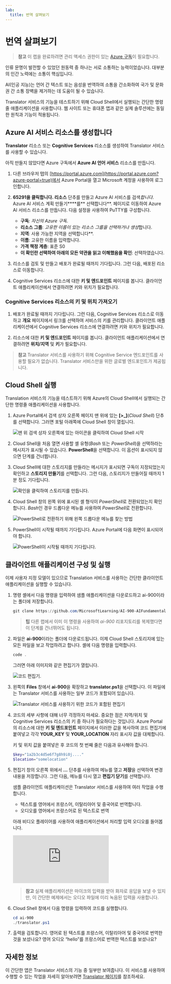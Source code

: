 ```yaml
---
lab:
  title: 번역 살펴보기
---
```


# 번역 살펴보기

> **참고** 이 랩을 완료하려면 관리 액세스 권한이 있는 [Azure 구독](https://azure.microsoft.com/free?azure-portal=true)이 필요합니다.

인류 문명이 발전할 수 있었던 원동력 중 하나는 서로 소통하는 능력이었습니다. 대부분의 인간 노력에는 소통이 핵심입니다.

AI(인공 지능)는 언어 간 텍스트 또는 음성을 번역하여 소통을 간소화하여 국가 및 문화권 간 소통 장벽을 제거하는 데 도움이 될 수 있습니다.

Translator 서비스의 기능을 테스트하기 위해 Cloud Shell에서 실행되는 간단한 명령줄 애플리케이션을 사용합니다. 웹 사이트 또는 휴대폰 앱과 같은 실제 솔루션에는 동일한 원칙과 기능이 적용됩니다.

## Azure AI 서비스 리소스를 생성합니다

**Translator** 리소스 또는 **Cognitive Services** 리소스를 생성하여 Translator 서비스를 사용할 수 있습니다.

아직 만들지 않았다면 Azure 구독에서 **Azure AI 언어 서비스** 리소스를 만듭니다.

1. 다른 브라우저 탭의 [https://portal.azure.com](https://portal.azure.com?azure-portal=true)에서 Azure Portal을 열고 Microsoft 계정을 사용하여 로그인합니다.

1. **65291을 클릭합니다. 리소스** 단추를 만들고 Azure AI 서비스를 검색*합니다*. Azure AI 서비스 계획 만들기****를** 선택합니다**. 페이지로 이동하여 Azure AI 서비스 리소스를 만듭니다. 다음 설정을 사용하여 PuTTY를 구성합니다.
    - **구독**: *자신의 Azure 구독*.
    - **리소스 그룹**: *고유한 이름이 있는 리소스 그룹을 선택하거나 생성*합니다.
    - **지역**: 사용 가능한 지역을 선택합니다**.
    - **이름**: 고유한 이름을 입력합니다.
    - **가격 책정 계층**: 표준 S0
    - **이 확인란 선택하여 아래의 모든 약관을 읽고 이해했음을 확인**: 선택하였습니다.

1. 리소스를 검토 및 만들고 배포가 완료될 때까지 기다립니다. 그런 다음, 배포된 리소스로 이동합니다.

1. Cognitive Services 리소스에 대한 **키 및 엔드포인트** 페이지를 봅니다. 클라이언트 애플리케이션에서 연결하려면 키와 위치가 필요합니다.

### Cognitive Services 리소스의 키 및 위치 가져오기

1. 배포가 완료될 때까지 기다립니다. 그런 다음, Cognitive Services 리소스로 이동하고 **개요** 페이지에서 링크를 선택하여 서비스의 키를 관리합니다. 클라이언트 애플리케이션에서 Cognitive Services 리소스에 연결하려면 키와 위치가 필요합니다.

1. 리소스에 대한 **키 및 엔드포인트** 페이지를 봅니다. 클라이언트 애플리케이션에서 연결하려면 **위치/지역** 및 **키**가 필요합니다.

> **참고** Translator 서비스를 사용하기 위해 Cognitive Service 엔드포인트를 사용할 필요가 없습니다. Translator 서비스만을 위한 글로벌 엔드포인트가 제공됩니다. 

## Cloud Shell 실행

Translation 서비스의 기능을 테스트하기 위해 Azure의 Cloud Shell에서 실행되는 간단한 명령줄 애플리케이션을 사용합니다. 

1. Azure Portal에서 검색 상자 오른쪽 페이지 맨 위에 있는 **[>_]**(*Cloud Shell*) 단추를 선택합니다. 그러면 포털 아래쪽에 Cloud Shell 창이 열립니다.

    ![맨 위 검색 상자 오른쪽에 있는 아이콘을 클릭하여 Cloud Shell 시작](media/translate-text-and-speech/powershell-portal-guide-1.png)

1. Cloud Shell을 처음 열면 사용할 셸 유형(*Bash* 또는 *PowerShell*)을 선택하라는 메시지가 표시될 수 있습니다. **PowerShell**을 선택합니다. 이 옵션이 표시되지 않으면 단계를 건너뜁니다.  

1. Cloud Shell에 대한 스토리지를 만들라는 메시지가 표시되면 구독이 지정되었는지 확인하고 **스토리지 만들기**를 선택합니다. 그런 다음, 스토리지가 만들어질 때까지 1분 정도 기다립니다.

    ![확인을 클릭하여 스토리지를 만듭니다.](media/translate-text-and-speech/powershell-portal-guide-2.png)

1. Cloud Shell 창의 왼쪽 위에 표시된 셸 형식이 *PowerShell*로 전환되었는지 확인합니다. *Bash*인 경우 드롭다운 메뉴를 사용하여 *PowerShell*로 전환합니다. 

    ![PowerShell로 전환하기 위해 왼쪽 드롭다운 메뉴를 찾는 방법](media/translate-text-and-speech/powershell-portal-guide-3.png) 

1. PowerShell이 시작될 때까지 기다립니다. Azure Portal에 다음 화면이 표시되어야 합니다.  

    ![PowerShell이 시작될 때까지 기다립니다.](media/translate-text-and-speech/powershell-prompt.png)

## 클라이언트 애플리케이션 구성 및 실행

이제 사용자 지정 모델이 있으므로 Translation 서비스를 사용하는 간단한 클라이언트 애플리케이션을 실행할 수 있습니다.

1. 명령 셸에서 다음 명령을 입력하여 샘플 애플리케이션을 다운로드하고 ai-900이라는 폴더에 저장합니다.

    ```PowerShell
    git clone https://github.com/MicrosoftLearning/AI-900-AIFundamentals ai-900
    ```

    >**팁** 다른 랩에서 이미 이 명령을 사용하여 *ai-900* 리포지토리를 복제했다면 이 단계를 건너뛰어도 됩니다.

1. 파일은 **ai-900**이라는 폴더에 다운로드됩니다. 이제 Cloud Shell 스토리지에 있는 모든 파일을 보고 작업하려고 합니다. 셸에 다음 명령을 입력합니다. 

     ```PowerShell
    code .
    ```

    그러면 아래 이미지와 같은 편집기가 열립니다. 

    ![코드 편집기.](media/translate-text-and-speech/powershell-portal-guide-4.png)

1. 왼쪽의 **Files** 창에서 **ai-900**을 확장하고 **translator.ps1**을 선택합니다. 이 파일에는 Translator 서비스를 사용하는 일부 코드가 포함되어 있습니다.

    ![Translator 서비스를 사용하기 위한 코드가 포함된 편집기](media/translate-text-and-speech/translate-code.png)

1. 코드의 세부 사항에 대해 너무 걱정하지 마세요. 중요한 점은 지역/위치 및 Cognitive Services 리소스의 키 중 하나가 필요하다는 것입니다. Azure Portal의 리소스에 대한 **키 및 엔드포인트** 페이지에서 이러한 값을 복사하여 코드 편집기에 붙여넣고 각각 **YOUR_KEY** 및 **YOUR_LOCATION** 자리 표시자 값을 대체합니다.

    키 및 위치 값을 붙여넣은 후 코드의 첫 번째 줄은 다음과 유사해야 합니다.

    ```PowerShell
    $key="1a2b3c4d5e6f7g8h9i0j...."
    $location="somelocation"
    ```

1. 편집기 창의 오른쪽 위에서 **...** 단추를 사용하여 메뉴를 열고 **저장**을 선택하여 변경 내용을 저장합니다. 그런 다음, 메뉴를 다시 열고 **편집기 닫기**를 선택합니다.

    샘플 클라이언트 애플리케이션은 Translator 서비스를 사용하여 여러 작업을 수행합니다.
    - 텍스트를 영어에서 프랑스어, 이탈리아어 및 중국어로 번역합니다.
    - 오디오를 영어에서 프랑스어로 된 텍스트로 번역

    아래 비디오 플레이어를 사용하여 애플리케이션에서 처리할 입력 오디오를 들어봅니다.

    <div class="embeddedvideo"><iframe src="https://www.microsoft.com/videoplayer/embed/RWORN0" frameborder="0" allowfullscreen="true" data-linktype="external"></iframe></div>


    > **참고** 실제 애플리케이션은 마이크의 입력을 받아 화자로 응답을 보낼 수 있지만, 이 간단한 예제에서는 오디오 파일에 미리 녹음된 입력을 사용합니다.

1. Cloud Shell 창에서 다음 명령을 입력하여 코드를 실행합니다.

    ```PowerShell
    cd ai-900
    ./translator.ps1
    ```

1. 출력을 검토합니다. 영어로 된 텍스트를 프랑스어, 이탈리아어 및 중국어로 번역한 것을 보셨나요?  영어 오디오 “hello”를 프랑스어로 번역한 텍스트를 보셨나요?

## 자세한 정보

이 간단한 앱은 Translator 서비스의 기능 중 일부만 보여줍니다. 이 서비스를 사용하여 수행할 수 있는 작업을 자세히 알아보려면 [Translator 페이지](https://docs.microsoft.com/azure/cognitive-services/translator/translator-overview)를 참조하세요.